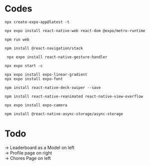 # Codes

```
npx create-expo-app@latest -t

npx expo install react-native-web react-dom @expo/metro-runtime

npm run web

npm install @react-navigation/stack  

 npx expo install react-native-gesture-handler

npx expo start -c

npx expo install expo-linear-gradient
npx expo install expo-font

npm install react-native-deck-swiper --save

npm install react-native-reanimated react-native-view-overflow 

npx expo install expo-camera

npm install @react-native-async-storage/async-storage
```



# Todo
-> Leaderboard as a Model on left
<br>
-> Profile page on right
<br>
-> Chores Page on left 